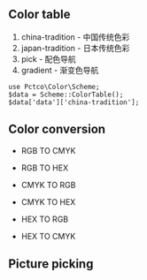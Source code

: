 ## Color table
1. china-tradition - 中国传统色彩
2. japan-tradition - 日本传统色彩
3. pick - 配色导航
4. gradient - 渐变色导航

```
use Pctco\Color\Scheme;
$data = Scheme::ColorTable();
$data['data']['china-tradition'];
```

## Color conversion
- RGB TO CMYK
- RGB TO HEX

- CMYK TO RGB
- CMYK TO HEX

- HEX TO RGB
- HEX TO CMYK


## Picture picking
